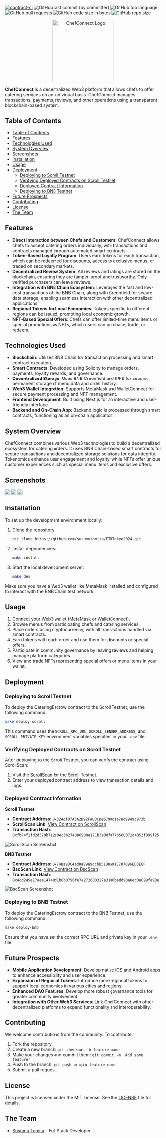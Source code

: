 [![contract-ci](https://github.com/susumutomita/2024-Superhack/actions/workflows/contract_ci.yml/badge.svg?branch=main)](https://github.com/susumutomita/ETHTokyo2024/actions/workflows/contract_ci.yml)
![GitHub last commit (by committer)](https://img.shields.io/github/last-commit/susumutomita/ETHTokyo2024)
![GitHub top language](https://img.shields.io/github/languages/top/susumutomita/ETHTokyo2024)
![GitHub pull requests](https://img.shields.io/github/issues-pr/susumutomita/ETHTokyo2024)
![GitHub code size in bytes](https://img.shields.io/github/languages/code-size/susumutomita/ETHTokyo2024)
![GitHub repo size](https://img.shields.io/github/repo-size/susumutomita/ETHTokyo2024)

<div style="text-align: center;">
  <img src="./images/logo.png" width="200" height="200" alt="ChefConnect Logo"/>
</div>


**ChefConnect** is a decentralized Web3 platform that allows chefs to offer catering services on an individual basis. ChefConnect manages transactions, payments, reviews, and other operations using a transparent blockchain-based system.

## Table of Contents

- [Table of Contents](#table-of-contents)
- [Features](#features)
- [Technologies Used](#technologies-used)
- [System Overview](#system-overview)
- [Screenshots](#screenshots)
- [Installation](#installation)
- [Usage](#usage)
- [Deployment](#deployment)
  - [Deploying to Scroll Testnet](#deploying-to-scroll-testnet)
  - [Verifying Deployed Contracts on Scroll Testnet](#verifying-deployed-contracts-on-scroll-testnet)
  - [Deployed Contract Information](#deployed-contract-information)
  - [Deploying to BNB Testnet](#deploying-to-bnb-testnet)
- [Future Prospects](#future-prospects)
- [Contributing](#contributing)
- [License](#license)
- [The Team](#the-team)

## Features

- **Direct Interaction between Chefs and Customers**: ChefConnect allows chefs to accept catering orders individually, with transactions and contracts managed through automated smart contracts.
- **Token-Based Loyalty Program**: Users earn tokens for each transaction, which can be redeemed for discounts, access to exclusive menus, or traded on secondary markets.
- **Decentralized Review System**: All reviews and ratings are stored on the blockchain, ensuring they are tamper-proof and trustworthy. Only verified purchasers can leave reviews.
- **Integration with BNB Chain Ecosystem**: Leverages the fast and low-cost transactions of the BNB Chain, along with Greenfield for secure data storage, enabling seamless interaction with other decentralized applications.
- **Regional Tokens for Local Economies**: Tokens specific to different regions can be issued, promoting local economic growth.
- **NFT-Based Special Offers**: Chefs can offer limited-time menu items or special promotions as NFTs, which users can purchase, trade, or redeem.

## Technologies Used

- **Blockchain**: Utilizes BNB Chain for transaction processing and smart contract execution.
- **Smart Contracts**: Developed using Solidity to manage orders, payments, loyalty rewards, and governance.
- **Decentralized Storage**: Uses BNB Greenfield and IPFS for secure, permanent storage of menu data and order history.
- **Web3 Wallet Integration**: Supports MetaMask and WalletConnect for secure payment processing and NFT management.
- **Frontend Development**: Built using Next.js for an interactive and user-friendly interface.
- **Backend and On-Chain App**: Backend logic is processed through smart contracts, functioning as an on-chain application.

## System Overview

ChefConnect combines various Web3 technologies to build a decentralized ecosystem for catering orders. It uses BNB Chain-based smart contracts for secure transactions and decentralized storage solutions for data integrity. Tokenomics enhance user engagement and loyalty, while NFTs offer unique customer experiences such as special menu items and exclusive offers.

## Screenshots

<img src=./images/welcome.png>
<img src=./images/profile.png>
<img src=./images/vote.png>

## Installation

To set up the development environment locally:

1. Clone the repository:

    ```bash
    git clone https://github.com/susumutomita/ETHTokyo2024.git
    ```

2. Install dependencies:

    ```bash
    make install
    ```

3. Start the local development server:

    ```bash
    make dev
    ```

Make sure you have a Web3 wallet like MetaMask installed and configured to interact with the BNB Chain test network.

## Usage

1. Connect your Web3 wallet (MetaMask or WalletConnect).
2. Browse menus from participating chefs and catering services.
3. Place orders using cryptocurrency, with all transactions handled via smart contracts.
4. Earn tokens with each order and use them for discounts or special offers.
5. Participate in community governance by leaving reviews and helping manage platform categories.
6. View and trade NFTs representing special offers or menu items in your wallet.

## Deployment

### Deploying to Scroll Testnet

To deploy the CateringEscrow contract to the Scroll Testnet, use the following command:

```bash
make deploy-scroll
```

This command uses the `SCROLL_RPC_URL`, `SCROLL_SENDER_ADDRESS`, and `SCROLL_PRIVATE_KEY` environment variables specified in your `.env` file.

### Verifying Deployed Contracts on Scroll Testnet

After deploying to the Scroll Testnet, you can verify the contract using ScrollScan:

1. Visit the [ScrollScan](https://sepolia.scroll.io) for the Scroll Testnet.
2. Enter your deployed contract address to view transaction details and logs.

### Deployed Contract Information

**Scroll Testnet**

- **Contract Address**: `0x324cf87A3A2B92FADBCDe6798c1a7ac9949c973b`
- **ScrollScan Link**: [View Contract on ScrollScan](https://sepolia.scrollscan.com/address/0x324cf87A3A2B92FADBCDe6798c1a7ac9949c973b)
- **Transaction Hash**: `0xfb74f2fd2d570b7e2e0ec3b274886908a171b3a08f077b560372d4353f099f25`

![ScrollScan Screenshot](images/Scrollprize.png)

**BNB Testnet**

- **Contract Address**: `0x74Ba9DC4ad8a89a9dcbB51D8a91E787096ED3E6F`
- **BscScan Link**: [View Contract on BscScan](https://testnet.bscscan.com/address/0x74Ba9DC4ad8a89a9dcbB51D8a91E787096ED3E6F)
- **Transaction Hash**: `0x4cd249e17aea14740d1b8b0796fe7e272683327a3180badd93a8ec3e899fe93e`

![BscScan Screenshot](images/BSCprize.png)

### Deploying to BNB Testnet

To deploy the CateringEscrow contract to the BNB Testnet, use the following command:

```bash
make deploy-bnb
```

Ensure that you have set the correct RPC URL and private key in your `.env` file.

## Future Prospects

- **Mobile Application Development**: Develop native iOS and Android apps to enhance accessibility and user experience.
- **Expansion of Regional Tokens**: Introduce more regional tokens to support local economies in various cities and regions.
- **Enhanced DAO Features**: Develop more robust governance tools for greater community involvement.
- **Integration with Other Web3 Services**: Link ChefConnect with other decentralized platforms to expand functionality and interoperability.

## Contributing

We welcome contributions from the community. To contribute:

1. Fork the repository.
2. Create a new branch: `git checkout -b feature-name`
3. Make your changes and commit them: `git commit -m 'Add some feature'`
4. Push to the branch: `git push origin feature-name`
5. Submit a pull request.

## License

This project is licensed under the MIT License. See the [LICENSE](LICENSE) file for details.

## The Team

- [Susumu Tomita](https://susumutomita.netlify.app/) - Full Stack Developer
